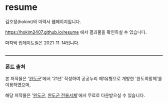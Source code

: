 # resume

김호정(hokim)의 이력서 웹페이지입니다.

https://hokim2407.github.io/resume 에서 결과물을 확인하실 수 있습니다.

마지막 업데이트일은 2021-11-14입니다.
<br/><br/>

---
### 폰트 출처
본 저작물은 '[완도군](www.wando.go.kr)'에서 '21년' 작성하여 공공누리 제1유형으로 개방한 '완도희망체'를 이용하였으며,

해당 저작물은 '[완도군](www.wando.go.kr), [완도군 전용서체](https://www.wando.go.kr/www/introduction/wando_symbol/wando_font/wando_cleansea)'에서 무료로 다운받으실 수 있습니다.
